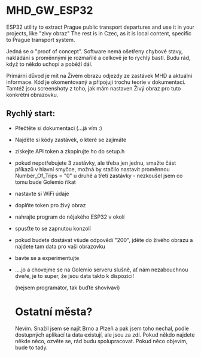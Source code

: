# MHD_GW_ESP32
ESP32 utility to extract Prague public transport departures and use it in your projects, like "zivy obraz"
The rest is in Czec, as it is local content, specific to Prague transport system.

Jedná se o "proof of concept". Software nemá ošetřeny chybové stavy, nakládání s proměnnými je rozmařilé a celkově je to rychlý bastl.
Budu rád, když to někdo uchopí a poběží dál.

Primární důvod je mít na Živém obrazu odjezdy ze zastávek MHD a aktuální informace. Kód je okomentovaný a připojuji trochu teorie v dokumentaci. Tamtéž jsou screenshoty z toho, jak mám nastaven Živý obraz pro tuto konkrétní obrazovku.

## Rychlý start:
- Přečtěte si dokumentaci (...já vím :)
- Najděte si kódy zastávek, o které se zajímáte
- získejte API token a zkopírujte ho do setup.h
- pokud nepotřebujete 3 zastávky, ale třeba jen jednu, smažte část příkazů v hlavní smyčce, možná by stačilo nastavit proměnnou Number_Of_Trips = "0" u druhé a třetí zastávky - nezkoušel jsem co tomu bude Golemio říkat
- nastavte si WiFi údaje
- doplňte token pro živý obraz
- nahrajte program do nějakého ESP32 v okolí
- spusťte to se zapnutou konzolí
- pokud budete dostávat všude odpovědi "200", jděte do živého obrazu a najdete tam data pro vaši obrazovku
- bavte se a experimentujte
- ....jo a chovejme se na Golemio serveru slušně, ať nám nezabouchnou dveře, je to super, že jsou data takto k dispozici!

  (nejsem programátor, tak buďte shovívaví)

  # Ostatní města?
  Nevím. Snažil jsem se najít Brno a Plzeň a pak jsem toho nechal, podle dostupných aplikací ta data existují, ale jsou za zdí. Pokud někdo najdete někde něco, ozvěte se, rád budu spolupracovat. Pokud něco objevím, bude to tady.
  
